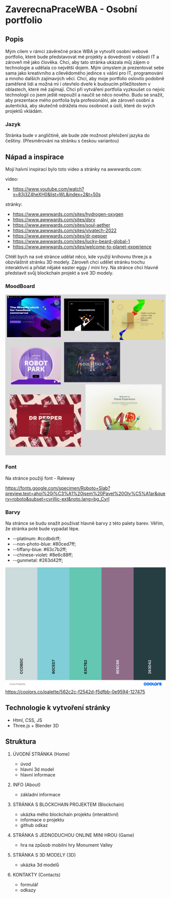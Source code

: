 # ZaverecnaPraceWBA - Osobní portfolio

## Popis

Mým cílem v rámci závěrečné práce WBA je vytvořit osobní webové portfolio, které bude představovat mé projekty a dovednosti v oblasti IT a zároveň mě jako člověka. Chci, aby tato stránka ukázala můj zájem o technologie a udělala co největší dojem. Mým úmyslem je prezentovat sebe sama jako kreativního a cílevědomého jedince s vášní pro IT, programování a mnoho dalších zajímavých věcí. Chci, aby moje portfolio oslovilo podobně zaměřené lidi a možná mi i otevřelo dveře k budoucím příležitostem v oblastech, které mě zajímají. Chci při vytváření portfolia vyzkoušet co nejvíc technologií co jsem ještě nepoužil a naučit se něco nového. Budu se snažit, aby prezentace mého portfolia byla profesionální, ale zároveň osobní a autentická, aby skutečně odrážela mou osobnost a úsilí, které do svých projektů vkládám. 

### Jazyk

Stránka bude v angličtině, ale bude zde možnost přeložení jazyka do češtiny.
(Přesměrování na stránku s českou variantou)

## Nápad a inspirace 

Mojí halvní inspirací bylo toto video a stránky na awwwards.com:

video:
- https://www.youtube.com/watch?v=83j3Z4heXH0&list=WL&index=2&t=50s

stránky:
- https://www.awwwards.com/sites/hydrogen-oxygen
- https://www.awwwards.com/sites/dsrv
- https://www.awwwards.com/sites/soul-aether
- https://www.awwwards.com/sites/vivatech-2022
- https://www.awwwards.com/sites/dr-pepper
- https://www.awwwards.com/sites/lucky-beard-global-1
- https://www.awwwards.com/sites/welcome-to-planet-experience


Chtěl bych na své stránce udělat něco, kde využiji knihovnu three.js a obzvláštnit stránku 3D modely. Zároveň chci udělet stránku trochu interaktivní a přidat nějaké easter eggy / mini hry. Na stránce chci hlavně představit svůj blockchain projekt a své 3D modely.

### MoodBoard
![MoodBoard](images/MoodBoard.png)

### Font

Na stránce použiji font - Raleway

https://fonts.google.com/specimen/Roboto+Slab?preview.text=ahoj%20j%C3%A1%20jsem%20Pavel%20Oly%C5%A1ar&query=roboto&subset=cyrillic-ext&noto.lang=bg_Cyrl

### Barvy

Na stránce se budu snažit používat hlavně barvy z této palety barev. Věřím, že stránka poté bude vypadat lépe.

- --platinum: #ccdbdcff;
- --non-photo-blue: #80ced7ff;
- --tiffany-blue: #63c7b2ff;
- --chinese-violet: #8e6c88ff;
- --gunmetal: #263d42ff;

![ColorPalette](images/ColorPallette.png)
https://coolors.co/palette/562c2c-f2542d-f5dfbb-0e9594-127475



## Technologie k vytvoření stránky

- Html, CSS, JS
- Three.js + Blender 3D

## Struktura

1. ÚVODNÍ STRÁNKA (Home)
    - úvod
    - hlavní 3d model
    - hlavní informace

2. INFO (About)
    - základní informace

3. STRÁNKA S BLOCKCHAIN PROJEKTEM (Blockchain)
    - ukázka mého blockchain projektu (interaktivní)
    - informace o projektu
    - github odkaz

4. STRÁNKA S JEDNODUCHOU ONLINE MINI HROU (Game)
    - hra na způsob mobilní hry Monument Valley

5. STRÁNKA S 3D MODELY (3D)
    - ukázka 3d modelů

6. KONTAKTY (Contacts)
    - formulář
    - odkazy